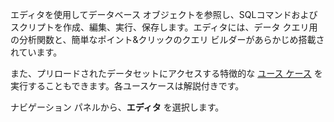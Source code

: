 エディタを使用してデータベース オブジェクトを参照し、SQLコマンドおよびスクリプトを作成、編集、実行、保存します。エディタには、データ クエリ用の分析関数と、簡単なポイント&クリックのクエリ ビルダーがあらかじめ搭載されています。

また、プリロードされたデータセットにアクセスする特徴的な [ユース ケース](iww1680797117120.md) を実行することもできます。各ユースケースは解説付きです。

ナビゲーション パネルから、**エディタ** を選択します。
